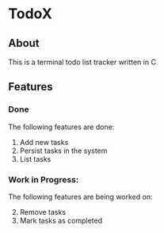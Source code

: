 # TodoX

## About

This is a terminal todo list tracker written in C

## Features

### Done

The following features are done:

1. Add new tasks
2. Persist tasks in the system
3. List tasks

### Work in Progress:

The following features are being worked on:

2. Remove tasks
3. Mark tasks as completed
